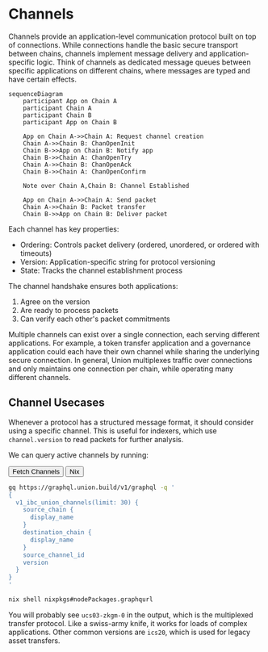 # Channels

Channels provide an application-level communication protocol built on top of connections. While connections handle the basic secure transport between chains, channels implement message delivery and application-specific logic. Think of channels as dedicated message queues between specific applications on different chains, where messages are typed and have certain effects.

```mermaid
sequenceDiagram
    participant App on Chain A
    participant Chain A
    participant Chain B
    participant App on Chain B

    App on Chain A->>Chain A: Request channel creation
    Chain A->>Chain B: ChanOpenInit
    Chain B->>App on Chain B: Notify app
    Chain B->>Chain A: ChanOpenTry
    Chain A->>Chain B: ChanOpenAck
    Chain B->>Chain A: ChanOpenConfirm

    Note over Chain A,Chain B: Channel Established

    App on Chain A->>Chain A: Send packet
    Chain A->>Chain B: Packet transfer
    Chain B->>App on Chain B: Deliver packet
```

Each channel has key properties:

- Ordering: Controls packet delivery (ordered, unordered, or ordered with timeouts)
- Version: Application-specific string for protocol versioning
- State: Tracks the channel establishment process

The channel handshake ensures both applications:

1. Agree on the version
1. Are ready to process packets
1. Can verify each other's packet commitments

Multiple channels can exist over a single connection, each serving different applications. For example, a token transfer application and a governance application could each have their own channel while sharing the underlying secure connection. In general, Union multiplexes traffic over connections and only maintains one connection per chain, while operating many different channels.

## Channel Usecases

Whenever a protocol has a structured message format, it should consider using a specific channel. This is useful for indexers, which use `channel.version` to read packets for further analysis.

We can query active channels by running:

<div class="tab">
  <button class="tablinks" onclick="openTab(event, 'Command')">Fetch Channels</button>
  <button class="tablinks" onclick="openTab(event, 'Nix')">Nix</button>
</div>

<div id="Command" class="tabcontent">

```bash
gq https://graphql.union.build/v1/graphql -q '
{
  v1_ibc_union_channels(limit: 30) {
    source_chain {
      display_name
    }
    destination_chain {
      display_name
    }
    source_channel_id
	version
  }
}
'
```

</div>

<div id="Nix" class="tabcontent">

```bash
nix shell nixpkgs#nodePackages.graphqurl
```

</div>

You will probably see `ucs03-zkgm-0` in the output, which is the multiplexed transfer protocol. Like a swiss-army knife, it works for loads of complex applications. Other common versions are `ics20`, which is used for legacy asset transfers.
